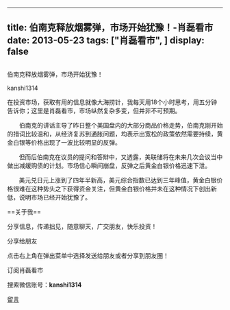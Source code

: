 
---
title:  伯南克释放烟雾弹，市场开始犹豫！-肖磊看市
date: 2013-05-23
tags: ["肖磊看市", ]
display: false
---


## 



伯南克释放烟雾弹，市场开始犹豫！




kanshi1314




在投资市场，获取有用的信息就像大海捞针，我每天用18个小时思考，用五分钟告诉你；这里是肖磊看市，市场纵然复杂多变，但并非不可预期。


 　　伯南克的讲话主导了昨日整个美国盘内的大部分商品价格走势，伯南克刚开始的措词比较温和，从经济复苏到通胀问题，均表示出宽松的政策依然需要持续，黄金白银等价格出现了一波比较明显的反弹。

 &nbsp; &nbsp; &nbsp; &nbsp;但而后伯南克在议员的提问和答辩中，又透露，美联储将在未来几次会议当中做出减缓购债的计划。市场信心瞬间崩盘，反弹之后黄金白银价格迅速下泄。

 &nbsp; &nbsp; &nbsp; &nbsp;美元兑日元上涨到了四年半新高，美元综合指数已达到三年峰值，黄金白银价格很难在这种势头之下获得资金关注，但黄金白银价格并未在这种情况下创出新低，说明市场已经开始犹豫了。

 

 

 

 

 

 

 

==关于我== 

分享信息，传递拙见，随意聊天，广交朋友，快乐投资！

 

分享给朋友

点击右上角在弹出菜单中选择发送给朋友或者分享到朋友圈！　

 

订阅肖磊看市

搜索微信账号：**kanshi1314**

 









[留言](javascript:;)


